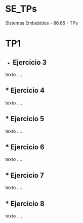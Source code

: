 # **SE_TPs**
Sistemas Embebidos - 86.65 - TPs

# **TP1**

* ## Ejercicio 3

texto ....

## * **Ejercicio 4**

texto ....


## * **Ejercicio 5**

texto ....


## * **Ejercicio 6**

texto ....


## * **Ejercicio 7**

texto ....


## * **Ejercicio 8**

texto ....

